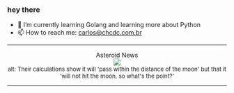 ### hey there 

- :seedling: I’m currently learning Golang and learning more about Python
- :mailbox: How to reach me: carlos@chcdc.com.br


---


<!-- xkcd -->
<p align="center">Asteroid News</br><img src=https://imgs.xkcd.com/comics/asteroid_news.png></br><font size =2>alt: Their calculations show it will 'pass within the distance of the moon' but that it 'will not hit the moon, so what's the point?'</br></font></p></table></p> 


<!-- xkcd -->
---
